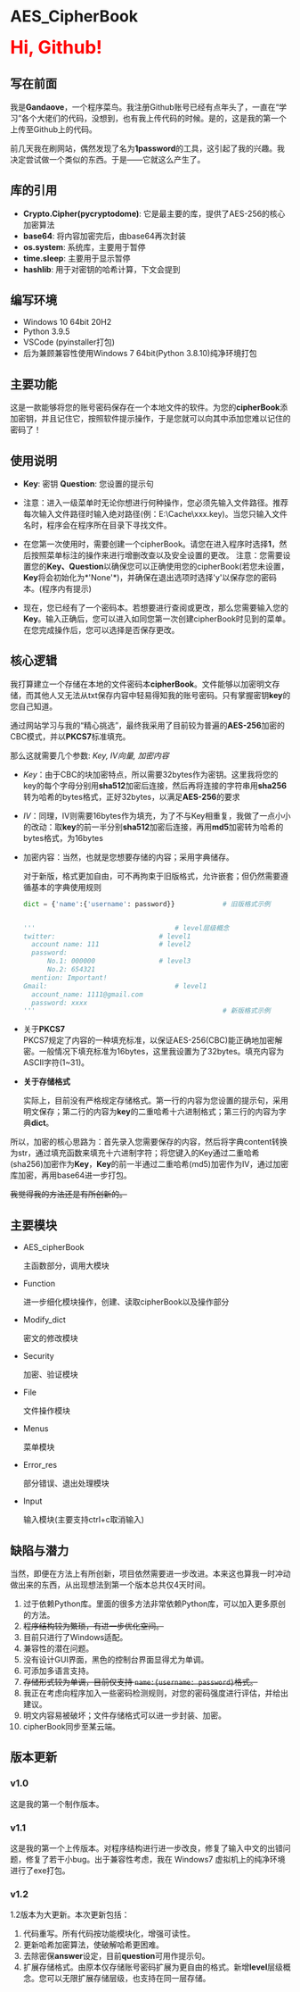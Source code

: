 # AES_CipherBook

<font size = 6 color = 'red'>**Hi, Github!**</font> 

## 写在前面

我是**Gandaove**，一个程序菜鸟。我注册Github账号已经有点年头了，一直在“学习”各个大佬们的代码，没想到，也有我上传代码的时候。是的，这是我的第一个上传至Github上的代码。

前几天我在刷网站，偶然发现了名为**1password**的工具，这引起了我的兴趣。我决定尝试做一个类似的东西。于是——它就这么产生了。



## 库的引用

* **Crypto.Cipher(pycryptodome)**: 它是最主要的库，提供了AES-256的核心加密算法
* **base64**: 将内容加密完后，由base64再次封装
* **os.system**: 系统库，主要用于暂停
* **time.sleep**: 主要用于显示暂停
* **hashlib**: 用于对密钥的哈希计算，下文会提到



## 编写环境

* Windows 10 64bit 20H2
* Python 3.9.5
* VSCode (pyinstaller打包)
* 后为兼顾兼容性使用Windows 7 64bit(Python 3.8.10)纯净环境打包



## 主要功能

这是一款能够将您的账号密码保存在一个本地文件的软件。为您的**cipherBook**添加密钥，并且记住它，按照软件提示操作，于是您就可以向其中添加您难以记住的密码了！



## 使用说明

* **Key**: 密钥
	**Question**: 您设置的提示句
	
* 注意：进入一级菜单时无论你想进行何种操作，您必须先输入文件路径。推荐每次输入文件路径时输入绝对路径(例：E:\Cache\xxx.key)。当您只输入文件名时，程序会在程序所在目录下寻找文件。
* 在您第一次使用时，需要创建一个cipherBook。请您在进入程序时选择**1**，然后按照菜单标注的操作来进行增删改查以及安全设置的更改。
	注意：您需要设置您的**Key、Question**以确保您可以正确使用您的cipherBook(若您未设置，**Key**将会初始化为*'None'*)，并确保在退出选项时选择'y'以保存您的密码本。(程序内有提示)
* 现在，您已经有了一个密码本。若想要进行查阅或更改，那么您需要输入您的**Key**。输入正确后，您可以进入如同您第一次创建cipherBook时见到的菜单。在您完成操作后，您可以选择是否保存更改。



## 核心逻辑

我打算建立一个存储在本地的文件密码本**cipherBook**。文件能够以加密明文存储，而其他人又无法从txt保存内容中轻易得知我的账号密码。只有掌握密钥**key**的您自己知道。

通过网站学习与我的“精心挑选”，最终我采用了目前较为普遍的**AES-256**加密的CBC模式，并以**PKCS7**标准填充。

那么这就需要几个参数: *Key, IV向量, 加密内容*

- *Key*：由于CBC的块加密特点，所以需要32bytes作为密钥。这里我将您的key的每个字母分别用**sha512**加密后连接，然后再将连接的字符串用**sha256**转为哈希的bytes格式，正好32bytes，以满足**AES-256**的要求

- *IV*：同理，IV则需要16bytes作为填充，为了不与Key相重复，我做了一点小小的改动：取**key**的前一半分别**sha512**加密后连接，再用**md5**加密转为哈希的bytes格式，为16bytes

- 加密内容：当然，也就是您想要存储的内容；采用字典储存。

  对于新版，格式更加自由，可不再拘束于旧版格式，允许嵌套；但仍然需要遵循基本的字典使用规则

  ```python
  dict = {'name':{'username': password}}			# 旧版格式示例
  
  
  '''									# level层级概念
  twitter:							# level1
  	account name: 111				# level2
  	password:
  		No.1: 000000				# level3
  		No.2: 654321
  	mention: Important!
  Gmail:								# level1
  	account_name: 1111@gmail.com
  	password: xxxx
  '''												# 新版格式示例
  ```

- 关于**PKCS7**  
	PKCS7规定了内容的一种填充标准，以保证AES-256(CBC)能正确地加密解密。一般情况下填充标准为16bytes，这里我设置为了32bytes。填充内容为ASCII字符(1~31)。
	
- **关于存储格式**

	实际上，目前没有严格规定存储格式。第一行的内容为您设置的提示句，采用明文保存；第二行的内容为**key**的二重哈希十六进制格式；第三行的内容为字典**dict**。

所以，加密的核心思路为：首先录入您需要保存的内容，然后将字典content转换为str，通过填充函数来填充十六进制字符；将您键入的Key通过二重哈希(sha256)加密作为**Key**，**Key**的前一半通过二重哈希(md5)加密作为IV，通过加密库加密，再用base64进一步打包。

~~我觉得我的方法还是有所创新的。~~ 



## 主要模块

* AES_cipherBook

  主函数部分，调用大模块

* Function

  进一步细化模块操作，创建、读取cipherBook以及操作部分

* Modify_dict

  密文的修改模块

* Security

  加密、验证模块

* File

  文件操作模块

* Menus

  菜单模块

* Error_res

  部分错误、退出处理模块

* Input

  输入模块(主要支持ctrl+c取消输入)



## 缺陷与潜力

当然，即便在方法上有所创新，项目依然需要进一步改进。本来这也算我一时冲动做出来的东西，从出现想法到第一个版本总共仅4天时间。

1. 过于依赖Python库。里面的很多方法非常依赖Python库，可以加入更多原创的方法。
2. ~~程序结构较为繁琐，有进一步优化空间。~~ 
3. 目前只进行了Windows适配。
3. 兼容性的潜在问题。
4. 没有设计GUI界面，黑色的控制台界面显得尤为单调。
4. 可添加多语言支持。
5. ~~存储形式较为单调，目前仅支持 `name:{username: password}`格式。~~ 
6. 我正在考虑向程序加入一些密码检测规则，对您的密码强度进行评估，并给出建议。
6. 明文内容易被破坏；文件存储格式可以进一步封装、加密。
6. cipherBook同步至某云端。



## 版本更新

### v1.0

这是我的第一个制作版本。



### v1.1

这是我的第一个上传版本。对程序结构进行进一步改良，修复了输入中文的出错问题，修复了若干小bug。出于兼容性考虑，我在 Windows7 虚拟机上的纯净环境进行了exe打包。



### v1.2

1.2版本为大更新。本次更新包括：

1. 代码重写。所有代码按功能模块化，增强可读性。
2. 更新哈希加密算法，使破解哈希更困难。
3. 去除密保**answer**设定，目前**question**可用作提示句。
4. 扩展存储格式。由原本仅存储账号密码扩展为更自由的格式。新增**level**层级概念。您可以无限扩展存储层级，也支持在同一层存储。
